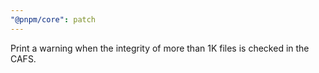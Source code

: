 ```yaml
---
"@pnpm/core": patch
---
```


Print a warning when the integrity of more than 1K files is checked in the CAFS.
